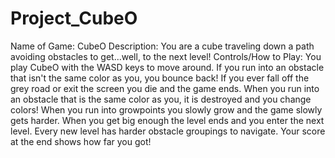 # Project_CubeO

Name of Game: CubeO
Description: You are a cube traveling down a path avoiding obstacles to get...well, to the next level!
Controls/How to Play: You play CubeO with the WASD keys to move around. If you run into an obstacle that isn't the same color as you, you bounce back! If you ever fall off the grey road or exit the screen you die and the game ends. When you run into an obstacle that is the same color as you, it is destroyed and you change colors! When you run into growpoints you slowly grow and the game slowly gets harder. When you get big enough the level ends and you enter the next level. Every new level has harder obstacle groupings to navigate. Your score at the end shows how far you got!